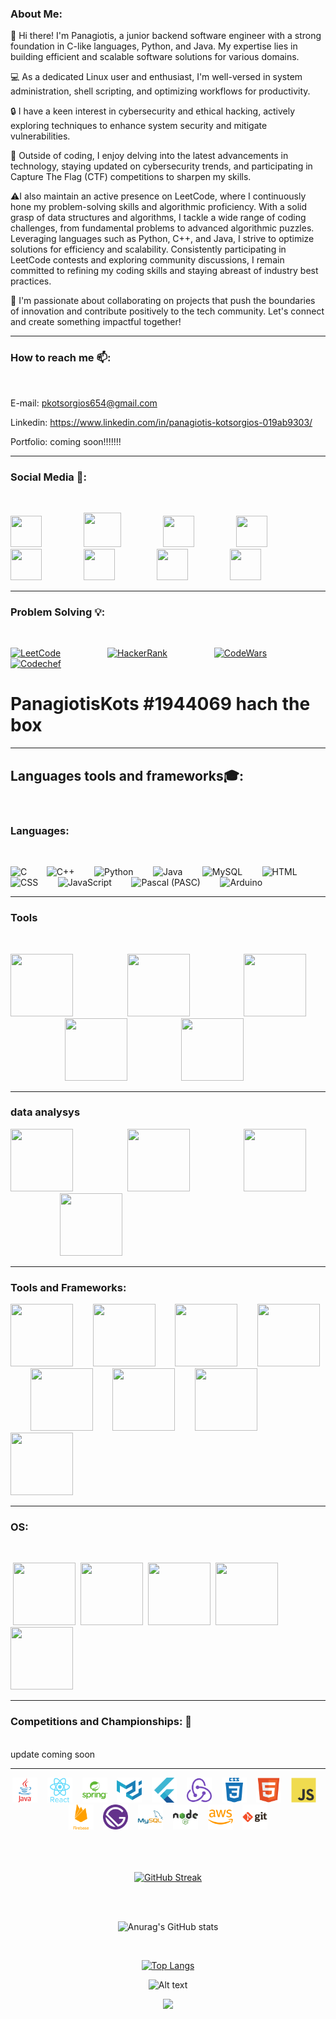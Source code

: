 
### About Me:




👋 Hi there! I'm Panagiotis, a junior backend software engineer with a strong foundation in C-like languages, 
Python, and Java. My expertise lies in building efficient and scalable software solutions for various domains.

💻 As a dedicated Linux user and enthusiast, I'm well-versed in system administration,
shell scripting, and optimizing workflows for productivity.

🔒 I have a keen interest in cybersecurity and ethical hacking, 
actively exploring techniques to enhance system security and mitigate vulnerabilities.

🚀 Outside of coding, I enjoy delving into the latest advancements in technology, staying updated on cybersecurity trends,
and participating in Capture The Flag (CTF) competitions to sharpen my skills.

⚠️I also maintain an active presence on LeetCode, where I continuously hone my problem-solving skills and algorithmic proficiency.
With a solid grasp of data structures and algorithms, I tackle a wide range of coding challenges, from fundamental
problems to advanced algorithmic puzzles. 
Leveraging languages such as Python, C++, and Java, I strive to optimize solutions for efficiency and scalability. 
Consistently participating in LeetCode contests and exploring community discussions, I remain committed to refining my coding skills and 
staying abreast of industry best practices. 

🌟 I'm passionate about collaborating on projects that push the boundaries of innovation and contribute positively to the tech community.
Let's connect and create something impactful together!


---



### How to reach me 📫:
<br>



E-mail: pkotsorgios654@gmail.com

Linkedin: https://www.linkedin.com/in/panagiotis-kotsorgios-019ab9303/

Portfolio: coming soon!!!!!!!

---





### Social Media 📡:

<br>



<a href="https://www.instagram.com/panagiotis_ko_?igsh=MwpzeW96Y25jbXBkNA=="><img src="https://github.com/PanagiotisKots/Personal/blob/main/insta.svg" width="50" height="50"></a>&nbsp;&nbsp;&nbsp;&nbsp;&nbsp;&nbsp;&nbsp;&nbsp;&nbsp;&nbsp;&nbsp;&nbsp;&nbsp;&nbsp;&nbsp;&nbsp;
<a href="https://www.youtube.com/channel/UCI1xEf0nqYKSUW0RldEkw9Q"><img src="https://github.com/PanagiotisKots/Personal/blob/main/youtube-svgrepo-com.svg" width="60" height="55"></a>&nbsp;&nbsp;&nbsp;&nbsp;&nbsp;&nbsp;&nbsp;&nbsp;&nbsp;&nbsp;&nbsp;&nbsp;&nbsp;&nbsp;&nbsp;&nbsp;
<a href="https://www.linkedin.com/in/panagiotis-kotsorgios-019ab9303/"><img src="https://github.com/PanagiotisKots/Personal/blob/main/linkedin.svg" width="50" height="50"></a>&nbsp;&nbsp;&nbsp;&nbsp;&nbsp;&nbsp;&nbsp;&nbsp;&nbsp;&nbsp;&nbsp;&nbsp;&nbsp;&nbsp;&nbsp;&nbsp;
<a href="https://www.facebook.com/profile.php?id=100094265552497"><img src="https://upload.wikimedia.org/wikipedia/en/thumb/0/04/Facebook_f_logo_%282021%29.svg/512px-Facebook_f_logo_%282021%29.svg.png?20210818083032" width="50" height="50"></a>&nbsp;&nbsp;&nbsp;&nbsp;&nbsp;&nbsp;&nbsp;&nbsp;&nbsp;&nbsp;&nbsp;&nbsp;&nbsp;&nbsp;&nbsp;&nbsp;
<a href="https://discord.com/invite/mMe6jUZz"><img src="https://www.svgrepo.com/show/353655/discord-icon.svg" width="50" height="50"></a>&nbsp;&nbsp;&nbsp;&nbsp;&nbsp;&nbsp;&nbsp;&nbsp;&nbsp;&nbsp;&nbsp;&nbsp;&nbsp;&nbsp;&nbsp;&nbsp;
<a href="https://stackoverflow.com/users/23873128/panagiotis-kots?tab=profile"><img src="https://upload.wikimedia.org/wikipedia/commons/thumb/e/ef/Stack_Overflow_icon.svg/512px-Stack_Overflow_icon.svg.png" width="50" height="50"></a>&nbsp;&nbsp;&nbsp;&nbsp;&nbsp;&nbsp;&nbsp;&nbsp;&nbsp;&nbsp;&nbsp;&nbsp;&nbsp;&nbsp;&nbsp;&nbsp;
<a href="https://twitter.com/panosk750807"><img src="https://upload.wikimedia.org/wikipedia/commons/thumb/6/6f/Logo_of_Twitter.svg/512px-Logo_of_Twitter.svg.png?20220821125553" width="50" height="50"></a>&nbsp;&nbsp;&nbsp;&nbsp;&nbsp;&nbsp;&nbsp;&nbsp;&nbsp;&nbsp;&nbsp;&nbsp;&nbsp;&nbsp;&nbsp;&nbsp;
<a href="https://www.reddit.com/user/PanagiotisKotsorgios/"><img src="https://github.com/PanagiotisKots/Personal/blob/main/reddit-logo-2436.svg" width="50" height="50"></a>&nbsp;&nbsp;&nbsp;&nbsp;



---






<h3>Problem Solving 💡:</h3>


<br>


<a href="https://leetcode.com/Panagiotis_Kotsorgios/"><img src="https://github.com/PanagiotisKots/Personal/blob/main/leet.svg" alt="LeetCode" width="50" height="50"></a>&nbsp;&nbsp;&nbsp;&nbsp;&nbsp;&nbsp;&nbsp;&nbsp;&nbsp;&nbsp;&nbsp;&nbsp;&nbsp;&nbsp;&nbsp;&nbsp;&nbsp;&nbsp;
<a href="https://www.hackerrank.com/profile/pkotsorgios654"><img src="https://github.com/PanagiotisKots/Personal/blob/main/hackerrank.svg" alt="HackerRank" width="50" height="50"></a>&nbsp;&nbsp;&nbsp;&nbsp;&nbsp;&nbsp;&nbsp;&nbsp;&nbsp;&nbsp;&nbsp;&nbsp;&nbsp;&nbsp;&nbsp;&nbsp;&nbsp;&nbsp;
<a href="https://www.codewars.com/users/Panagiotis_Kotsorgios"><img src="https://github.com/PanagiotisKots/Personal/blob/main/codewars-svgrepo-com.svg" alt="CodeWars" width="50" height="50"></a>&nbsp;&nbsp;&nbsp;&nbsp;&nbsp;&nbsp;&nbsp;&nbsp;&nbsp;&nbsp;&nbsp;&nbsp;&nbsp;&nbsp;&nbsp;&nbsp;&nbsp;&nbsp;
<a href="https://www.codechef.com/users/pkotsorgios654"><img src="https://github.com/PanagiotisKots/Personal/blob/main/codechef.svg" alt="Codechef" width="50" height="50"></a>
<h1>PanagiotisKots #1944069 hach the box</h1>


---


<h2>Languages tools and frameworks🎓:</h2>


<br>





<h3>Languages:</h3>
<br>

<img src="https://github.com/PanagiotisKots/Personal/raw/main/c.svg" alt="C" width="70" height="70">&nbsp;&nbsp;&nbsp;&nbsp;&nbsp;&nbsp;&nbsp;
<img src="https://github.com/PanagiotisKots/Personal/raw/main/cpp.svg" alt="C++" width="70" height="70">&nbsp;&nbsp;&nbsp;&nbsp;&nbsp;&nbsp;&nbsp;
<img src="https://github.com/PanagiotisKots/Personal/raw/main/python.svg" alt="Python" width="75" height="75">&nbsp;&nbsp;&nbsp;&nbsp;&nbsp;&nbsp;&nbsp;
<img src="https://github.com/PanagiotisKots/Personal/raw/main/java.svg" alt="Java" width="80" height="80">&nbsp;&nbsp;&nbsp;&nbsp;&nbsp;&nbsp;&nbsp;
<img src="https://github.com/PanagiotisKots/Personal/blob/main/mysql-logo-svgrepo-com.svg" alt="MySQL" width="70" height="70">&nbsp;&nbsp;&nbsp;&nbsp;&nbsp;&nbsp;&nbsp;
<img src="https://github.com/PanagiotisKots/Personal/blob/main/html.svg" alt="HTML" width="70" height="70">&nbsp;&nbsp;&nbsp;&nbsp;&nbsp;&nbsp;&nbsp;
<img src="https://github.com/PanagiotisKots/Personal/blob/main/css.svg" alt="CSS" width="70" height="70">&nbsp;&nbsp;&nbsp;&nbsp;&nbsp;&nbsp;&nbsp;
<img src="https://github.com/PanagiotisKots/Personal/blob/main/javascript-1.svg" alt="JavaScript" width="70" height="70">&nbsp;&nbsp;&nbsp;&nbsp;&nbsp;&nbsp;&nbsp;
<img src="https://github.com/PanagiotisKots/Personal/blob/main/Pascal%20(PASC).svg" alt="Pascal (PASC)" width="70" height="70">&nbsp;&nbsp;&nbsp;&nbsp;&nbsp;&nbsp;&nbsp;
<img src="https://github.com/PanagiotisKots/Personal/blob/main/arduino.svg" alt="Arduino" width="70" height="70">



---



<h3>Tools</h3>
<br>

<img src="https://github.com/PanagiotisKots/Personal/blob/main/vscode.svg" width="100" height="100">&nbsp;&nbsp;&nbsp;&nbsp;&nbsp;&nbsp;&nbsp;&nbsp;&nbsp;&nbsp;&nbsp;&nbsp;&nbsp;&nbsp;&nbsp;&nbsp;&nbsp;&nbsp;&nbsp;&nbsp;&nbsp;
<img src="https://github.com/PanagiotisKots/Personal/blob/main/intelli.svg" width="100" height="100">&nbsp;&nbsp;&nbsp;&nbsp;&nbsp;&nbsp;&nbsp;&nbsp;&nbsp;&nbsp;&nbsp;&nbsp;&nbsp;&nbsp;&nbsp;&nbsp;&nbsp;&nbsp;&nbsp;&nbsp;&nbsp;
<img src="https://github.com/PanagiotisKots/Personal/blob/main/dev.webp" width="100" height="100">&nbsp;&nbsp;&nbsp;&nbsp;&nbsp;&nbsp;&nbsp;&nbsp;&nbsp;&nbsp;&nbsp;&nbsp;&nbsp;&nbsp;&nbsp;&nbsp;&nbsp;&nbsp;&nbsp;&nbsp;&nbsp;
<img src="https://github.com/PanagiotisKots/Personal/blob/main/git.png" width="100" height="100">&nbsp;&nbsp;&nbsp;&nbsp;&nbsp;&nbsp;&nbsp;&nbsp;&nbsp;&nbsp;&nbsp;&nbsp;&nbsp;&nbsp;&nbsp;&nbsp;&nbsp;&nbsp;&nbsp;&nbsp;&nbsp;
<img src="https://upload.wikimedia.org/wikipedia/commons/thumb/5/59/Visual_Studio_Icon_2019.svg/512px-Visual_Studio_Icon_2019.svg.png" width="100" height="100">&nbsp;&nbsp;&nbsp;&nbsp;



---



### data analysys 



<img src="https://github.com/PanagiotisKots/Personal/blob/main/node.svg" width="100" height="100">&nbsp;&nbsp;&nbsp;&nbsp;&nbsp;&nbsp;&nbsp;&nbsp;&nbsp;&nbsp;&nbsp;&nbsp;&nbsp;&nbsp;&nbsp;&nbsp;&nbsp;&nbsp;&nbsp;&nbsp;&nbsp;
<img src="https://github.com/PanagiotisKots/Personal/blob/main/mysql-logo-svgrepo-com.svg" width="100" height="100">&nbsp;&nbsp;&nbsp;&nbsp;&nbsp;&nbsp;&nbsp;&nbsp;&nbsp;&nbsp;&nbsp;&nbsp;&nbsp;&nbsp;&nbsp;&nbsp;&nbsp;&nbsp;&nbsp;&nbsp;&nbsp;
<img src="https://github.com/PanagiotisKots/Personal/blob/main/sqllite.svg" width="100" height="100">&nbsp;&nbsp;&nbsp;&nbsp;&nbsp;&nbsp;&nbsp;&nbsp;&nbsp;&nbsp;&nbsp;&nbsp;&nbsp;&nbsp;&nbsp;&nbsp;&nbsp;&nbsp;&nbsp;
<img src="https://github.com/PanagiotisKots/Personal/blob/main/postgres.png" width="100" height="100">


---



<h3>Tools and Frameworks:</h3>

<img src="https://github.com/PanagiotisKots/Personal/blob/main/boost.png" width="100" height="100">&nbsp;&nbsp;&nbsp;&nbsp;&nbsp;&nbsp;&nbsp;
<img src="https://github.com/PanagiotisKots/Personal/blob/main/django.jpg" width="100" height="100">&nbsp;&nbsp;&nbsp;&nbsp;&nbsp;&nbsp;&nbsp;
<img src="https://github.com/PanagiotisKots/Personal/blob/main/flask.png" width="100" height="100">&nbsp;&nbsp;&nbsp;&nbsp;&nbsp;&nbsp;&nbsp;
<img src="https://github.com/PanagiotisKots/Personal/blob/main/opencv.webp" width="100" height="100">&nbsp;&nbsp;&nbsp;&nbsp;&nbsp;&nbsp;&nbsp;
<img src="https://github.com/PanagiotisKots/Personal/blob/main/openssl.png" width="100" height="100">&nbsp;&nbsp;&nbsp;&nbsp;&nbsp;&nbsp;&nbsp;
<img src="https://github.com/PanagiotisKots/Personal/blob/main/pytorch.png" width="100" height="100">&nbsp;&nbsp;&nbsp;&nbsp;&nbsp;&nbsp;&nbsp;
<img src="https://github.com/PanagiotisKots/Personal/blob/main/qt.png" width="100" height="100">&nbsp;&nbsp;&nbsp;&nbsp;&nbsp;&nbsp;&nbsp;
<img src="https://github.com/PanagiotisKots/Personal/blob/main/virtualbox.jpg" width="100" height="100">



---



<h3>OS:</h3>


<br>

&nbsp;<img src="https://github.com/PanagiotisKots/Personal/blob/main/arch.svg" width="100" height="100">&nbsp;
<img src="https://github.com/PanagiotisKots/Personal/blob/main/kali.svg" width="100" height="100">&nbsp;
<img src="https://github.com/PanagiotisKots/Personal/blob/main/ubuntu.svg" width="100" height="100">&nbsp;
<img src="https://github.com/PanagiotisKots/Personal/blob/main/linux.svg" width="100" height="100">&nbsp;
<img src="https://github.com/PanagiotisKots/Personal/blob/main/windows.svg" width="100" height="100">





---




<h3>Competitions and Championships: 🥇</h3>
<br>
update coming soon


---






<div align="center">
<div>
  <img src="https://github.com/devicons/devicon/blob/master/icons/java/java-original-wordmark.svg" title="Java" alt="Java" width="40" height="40"/>&nbsp;&nbsp;&nbsp;
  <img src="https://github.com/devicons/devicon/blob/master/icons/react/react-original-wordmark.svg" title="React" alt="React" width="40" height="40"/>&nbsp;&nbsp;&nbsp;
  <img src="https://github.com/devicons/devicon/blob/master/icons/spring/spring-original-wordmark.svg" title="Spring" alt="Spring" width="40" height="40"/>&nbsp;&nbsp;&nbsp;
  <img src="https://github.com/devicons/devicon/blob/master/icons/materialui/materialui-original.svg" title="Material UI" alt="Material UI" width="40" height="40"/>&nbsp;&nbsp;&nbsp;
  <img src="https://github.com/devicons/devicon/blob/master/icons/flutter/flutter-original.svg" title="Flutter" alt="Flutter" width="40" height="40"/>&nbsp;&nbsp;&nbsp;
  <img src="https://github.com/devicons/devicon/blob/master/icons/redux/redux-original.svg" title="Redux" alt="Redux " width="40" height="40"/>&nbsp;&nbsp;&nbsp;
  <img src="https://github.com/devicons/devicon/blob/master/icons/css3/css3-plain-wordmark.svg"  title="CSS3" alt="CSS" width="40" height="40"/>&nbsp;&nbsp;&nbsp;
  <img src="https://github.com/devicons/devicon/blob/master/icons/html5/html5-original.svg" title="HTML5" alt="HTML" width="40" height="40"/>&nbsp;&nbsp;&nbsp;
  <img src="https://github.com/devicons/devicon/blob/master/icons/javascript/javascript-original.svg" title="JavaScript" alt="JavaScript" width="40" height="40"/>&nbsp;&nbsp;&nbsp;
  <img src="https://github.com/devicons/devicon/blob/master/icons/firebase/firebase-plain-wordmark.svg" title="Firebase" alt="Firebase" width="40" height="40"/>&nbsp;&nbsp;&nbsp;
  <img src="https://github.com/devicons/devicon/blob/master/icons/gatsby/gatsby-original.svg" title="Gatsby"  alt="Gatsby" width="40" height="40"/>&nbsp;&nbsp;&nbsp;
  <img src="https://github.com/devicons/devicon/blob/master/icons/mysql/mysql-original-wordmark.svg" title="MySQL"  alt="MySQL" width="40" height="40"/>&nbsp;&nbsp;&nbsp;
  <img src="https://github.com/devicons/devicon/blob/master/icons/nodejs/nodejs-original-wordmark.svg" title="NodeJS" alt="NodeJS" width="40" height="40"/>&nbsp;&nbsp;&nbsp;
  <img src="https://github.com/devicons/devicon/blob/master/icons/amazonwebservices/amazonwebservices-plain-wordmark.svg" title="AWS" alt="AWS" width="40" height="40"/>&nbsp;&nbsp;&nbsp;
  <img src="https://github.com/devicons/devicon/blob/master/icons/git/git-original-wordmark.svg" title="Git" **alt="Git" width="40" height="40"/>
</div>
<br>
<br>
<br>

[![GitHub Streak](https://streak-stats.demolab.com/?user=PanagiotisKots&theme=dark&background=000000)](https://git.io/streak-stats)

<br>
<br>

![Anurag's GitHub stats](https://github-readme-stats.vercel.app/api?username=PanagiotisKots&show_icons=true&theme=radical)

<br>


[![Top Langs](https://github-readme-stats.vercel.app/api/top-langs/?username=PanagiotisKots&layout=compact&theme=vision-friendly-dark)](https://github.com/anuraghazra/github-readme-stats)




![Alt text](https://github.com/PanagiotisKots/Personal/blob/main/snake.svg)




![](https://komarev.com/ghpvc/?username=PanagiotisKots&color=red&style=for-the-badge)

</div>









